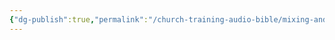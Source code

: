 ```yaml
---
{"dg-publish":true,"permalink":"/church-training-audio-bible/mixing-and-editing/gain-staging-and-balancing-levels/"}
---
```


